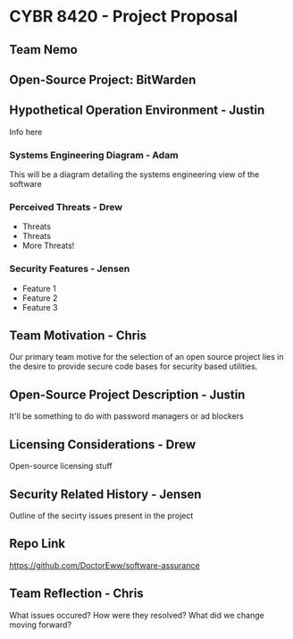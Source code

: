 # CYBR 8420 - Project Proposal
## Team Nemo

## Open-Source Project: BitWarden

## Hypothetical Operation Environment - Justin

Info here

### Systems Engineering Diagram - Adam

This will be a diagram detailing the systems engineering view of the software

### Perceived Threats - Drew

- Threats
- Threats
- More Threats!

### Security Features - Jensen

- Feature 1
- Feature 2
- Feature 3

## Team Motivation - Chris

Our primary team motive for the selection of an open source project lies in the desire to provide secure code bases for security based utilities.

## Open-Source Project Description - Justin

It'll be something to do with password managers or ad blockers

## Licensing Considerations - Drew

Open-source licensing stuff

## Security Related History - Jensen

Outline of the secirty issues present in the project

## Repo Link

https://github.com/DoctorEww/software-assurance

## Team Reflection - Chris

What issues occured? How were they resolved? What did we change moving forward?
